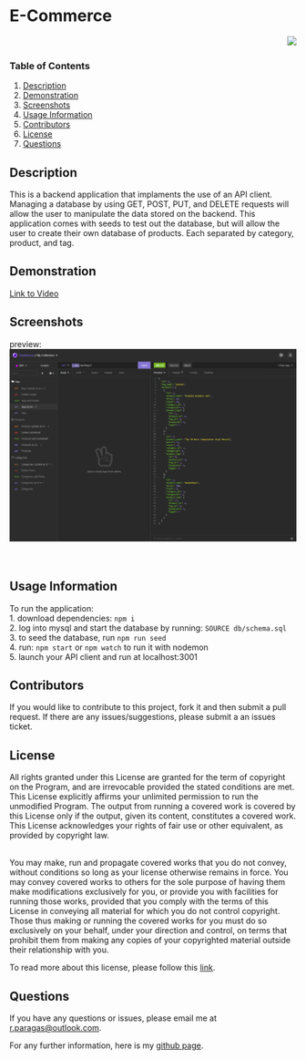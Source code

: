 # E-Commerce

<p align="right"><a href="https://www.gnu.org/licenses/gpl-3.0"><img src="https://img.shields.io/badge/License-GPLv3-blue.svg"></a></p<
<br>


<h3>Table of Contents</h3>

  <ol>
    <li><a href="#description">Description</a></li>
    <li><a href="#demonstration">Demonstration</a></li>
    <li><a href="#screenshots">Screenshots</a></li>
    <li><a href="#usage">Usage Information</a></li>
    <li><a href="#contribute">Contributors</a></li>
    <li><a href="#license">License</a></li>
    <li><a href="#questions">Questions</a></li>
  </ol>


<h2 id='description'>Description</h2>

This is a backend application that implaments the use of an API client. Managing a database by using GET, POST, PUT, and DELETE requests will allow the user to manipulate the data stored on the backend.
This application comes with seeds to test out the database, but will allow the user to create their own database of products. Each separated by category, product, and tag. 
<br>


<h2 id='demonstration'>Demonstration</h2>

<a href='https://drive.google.com/file/d/12-ffO1NGnVw_mFdoN9z-PqDcUM4ow34B/view?usp=sharing'>Link to Video</a>
<br>


<h2 id='screenshots'>Screenshots</h2>
preview:<br>
<img src='./assets/images/preview.png'><br><br>
<br>


<h2 id='usage'>Usage Information</h2>
To run the application:<br>
1. download dependencies: <code>npm i</code><br>
2. log into mysql and start the database by running:  <code>SOURCE db/schema.sql</code> <br>
3. to seed the database, run   <code>npm run seed</code><br>
4. run: <code>npm start</code> or <code>npm watch</code> to run it with nodemon<br>
5. launch your API client and run at localhost:3001

<br>


<h2 id='contribute'>Contributors</h2>

If you would like to contribute to this project, fork it and then submit a pull request. If there are any issues/suggestions, please submit a 
an issues ticket.
<br>


<h2 id='license'>License</h2>
All rights granted under this License are granted for the term of copyright on the Program, and are irrevocable provided the stated conditions are met. This License explicitly affirms your unlimited permission to run the unmodified Program. The output from running a covered work is covered by this License only if the output, given its content, constitutes a covered work. This License acknowledges your rights of fair use or other equivalent, as provided by copyright law.<br><br>

You may make, run and propagate covered works that you do not convey, without conditions so long as your license otherwise remains in force. You may convey covered works to others for the sole purpose of having them make modifications exclusively for you, or provide you with facilities for running those works, provided that you comply with the terms of this License in conveying all material for which you do not control copyright. Those thus making or running the covered works for you must do so exclusively on your behalf, under your direction and control, on terms that prohibit them from making any copies of your copyrighted material outside their relationship with you.

To read more about this license, please follow this [link](https://www.gnu.org/licenses/gpl-3.0). 
<br>


<h2 id='questions'>Questions</h2>

If you have any questions or issues, please email me at r.paragas@outlook.com.

For any further information, here is my [github page](https://github.com/ParagasR).
